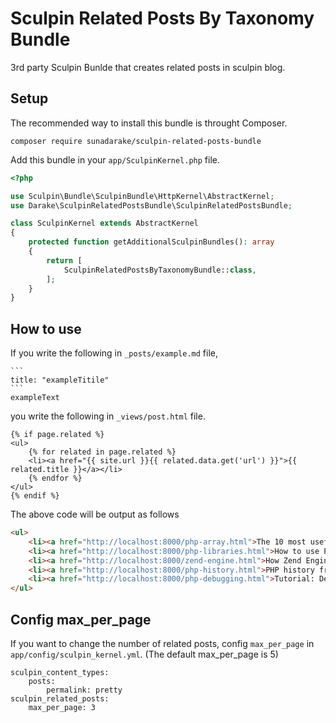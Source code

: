 # Sculpin Related Posts By Taxonomy Bundle

3rd party Sculpin Bunlde that creates related posts in sculpin blog.

## Setup

The recommended way to install this bundle is throught Composer.

```
composer require sunadarake/sculpin-related-posts-bundle
```

Add this bundle in your `app/SculpinKernel.php` file.

```php
<?php

use Sculpin\Bundle\SculpinBundle\HttpKernel\AbstractKernel;
use Darake\SculpinRelatedPostsBundle\SculpinRelatedPostsBundle;

class SculpinKernel extends AbstractKernel
{
    protected function getAdditionalSculpinBundles(): array
    {
        return [
            SculpinRelatedPostsByTaxonomyBundle::class,
        ];
    }
}

```

## How to use

If you write the following in `_posts/example.md` file,

~~~
```
title: "exampleTitile"
```
exampleText
~~~ 
you write the following in `_views/post.html` file.

```
{% if page.related %}
<ul>
    {% for related in page.related %}
    <li><a href="{{ site.url }}{{ related.data.get('url') }}">{{ related.title }}</a></li>
    {% endfor %}
</ul>
{% endif %}
```
The above code will be output as follows

```html
<ul>
    <li><a href="http://localhost:8000/php-array.html">The 10 most useful PHP array functions</a></li>
    <li><a href="http://localhost:8000/php-libraries.html">How to use PHP libraries by composer</a></li>
    <li><a href="http://localhost:8000/zend-engine.html">How Zend Engine works</a></li>
    <li><a href="http://localhost:8000/php-history.html">PHP history from 2000 to 2021</a></li>
    <li><a href="http://localhost:8000/php-debugging.html">Tutorial: Debuggin in PHP</a></li>
</ul>
```

## Config max_per_page

If you want to change the number of related posts, config `max_per_page` in `app/config/sculpin_kernel.yml`. (The default max_per_page is 5)

```
sculpin_content_types:
    posts:
        permalink: pretty
sculpin_related_posts:
    max_per_page: 3
```